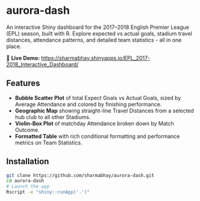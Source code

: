 # aurora-dash

An interactive Shiny dashboard for the 2017–2018 English Premier League (EPL) season, built with R. Explore expected vs actual goals, stadium travel distances, attendance patterns, and detailed team statistics - all in one place.

🔗 **Live Demo:** https://sharmabhay.shinyapps.io/EPL_2017-2018_Interactive_Dashboard/


## Features

- **Bubble Scatter Plot** of total Expect Goals vs Actual Goals, sized by Average Attendance and colored by finishing performance.
- **Geographic Map** showing straight-line Travel Distances from a selected hub club to all other Stadiums.
- **Violin-Box Plot** of matchday Attendance broken down by Match Outcome.
- **Formatted Table** with rich conditional formatting and performance metrics on Team Statistics.


## Installation

```bash
git clone https://github.com/sharmabhay/aurora-dash.git
cd aurora-dash
# Launch the app
Rscript -e "shiny::runApp('.')"
```
